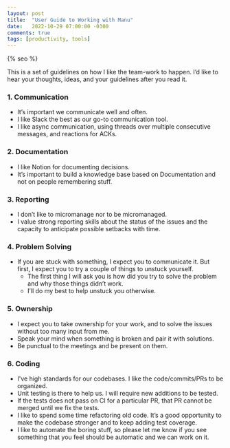 ```yaml
---
layout: post
title:  "User Guide to Working with Manu"
date:   2022-10-29 07:00:00 -0300
comments: true
tags: [productivity, tools]
---
```


{% seo %}

This is a set of guidelines on how I like the team-work to happen. 
I’d like to hear your thoughts, ideas, and your guidelines after you read it.

### 1. Communication

- It’s important we communicate well and often.
- I like Slack the best as our go-to communication tool.
- I like async communication, using threads over multiple consecutive messages, and reactions for ACKs.

### 2. Documentation

- I like Notion for documenting decisions.
- It’s important to build a knowledge base based on Documentation and not on people remembering stuff.

### 3. Reporting

- I don’t like to micromanage nor to be micromanaged.
- I value strong reporting skills about the status of the issues and the capacity to anticipate possible setbacks with time.

### 4. Problem Solving

- If you are stuck with something, I expect you to communicate it. But first, I expect you to try a couple of things to unstuck yourself.
    - The first thing I will ask you is how did you try to solve the problem and why those things didn’t work.
    - I’ll do my best to help unstuck you otherwise.

### 5. Ownership

- I expect you to take ownership for your work, and to solve the issues without too many input from me.
- Speak your mind when something is broken and pair it with solutions.
- Be punctual to the meetings and be present on them.

### 6. Coding

- I've high standards for our codebases. I like the code/commits/PRs to be organized.
- Unit testing is there to help us. I will require new additions to be tested.
- If the tests does not pass on CI for a particular PR, that PR cannot be merged until we fix the tests.
- I like to spend some time refactoring old code. It’s a good opportunity to make the codebase stronger and to keep adding test coverage.
- I like to automate the boring stuff, so please let me know if you see something that you feel should be automatic and we can work on it.
